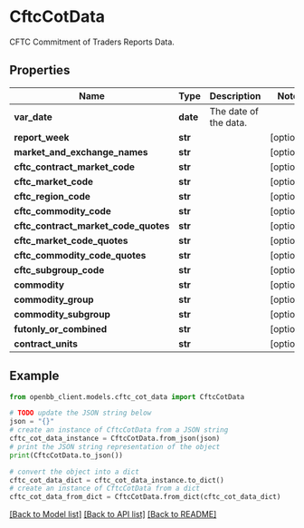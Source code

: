# CftcCotData

CFTC Commitment of Traders Reports Data.

## Properties

Name | Type | Description | Notes
------------ | ------------- | ------------- | -------------
**var_date** | **date** | The date of the data. | 
**report_week** | **str** |  | [optional] 
**market_and_exchange_names** | **str** |  | [optional] 
**cftc_contract_market_code** | **str** |  | [optional] 
**cftc_market_code** | **str** |  | [optional] 
**cftc_region_code** | **str** |  | [optional] 
**cftc_commodity_code** | **str** |  | [optional] 
**cftc_contract_market_code_quotes** | **str** |  | [optional] 
**cftc_market_code_quotes** | **str** |  | [optional] 
**cftc_commodity_code_quotes** | **str** |  | [optional] 
**cftc_subgroup_code** | **str** |  | [optional] 
**commodity** | **str** |  | [optional] 
**commodity_group** | **str** |  | [optional] 
**commodity_subgroup** | **str** |  | [optional] 
**futonly_or_combined** | **str** |  | [optional] 
**contract_units** | **str** |  | [optional] 

## Example

```python
from openbb_client.models.cftc_cot_data import CftcCotData

# TODO update the JSON string below
json = "{}"
# create an instance of CftcCotData from a JSON string
cftc_cot_data_instance = CftcCotData.from_json(json)
# print the JSON string representation of the object
print(CftcCotData.to_json())

# convert the object into a dict
cftc_cot_data_dict = cftc_cot_data_instance.to_dict()
# create an instance of CftcCotData from a dict
cftc_cot_data_from_dict = CftcCotData.from_dict(cftc_cot_data_dict)
```
[[Back to Model list]](../README.md#documentation-for-models) [[Back to API list]](../README.md#documentation-for-api-endpoints) [[Back to README]](../README.md)



